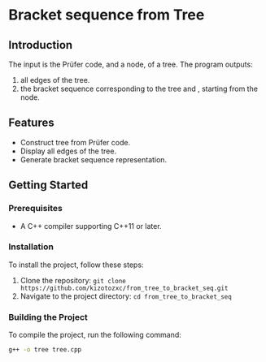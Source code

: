 # Bracket sequence from Tree

## Introduction
The input is the Prüfer code, and a node, of a tree. The program outputs:
1. all edges of the tree.
2. the bracket sequence corresponding to the tree and , starting from the node.

## Features
- Construct tree from Prüfer code.
- Display all edges of the tree.
- Generate bracket sequence representation.

## Getting Started

### Prerequisites
- A C++ compiler supporting C++11 or later.

### Installation
To install the project, follow these steps:
1. Clone the repository: `git clone https://github.com/kizotozxc/from_tree_to_bracket_seq.git`
2. Navigate to the project directory: `cd from_tree_to_bracket_seq`

### Building the Project
To compile the project, run the following command:
```bash
g++ -o tree tree.cpp

